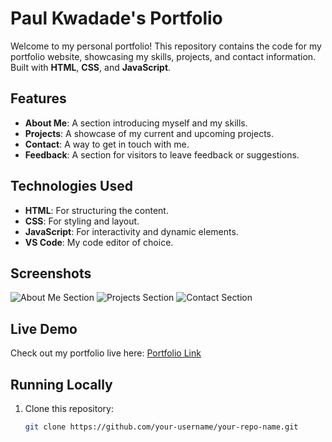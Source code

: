 # Paul Kwadade's Portfolio

Welcome to my personal portfolio! This repository contains the code for my portfolio website, showcasing my skills, projects, and contact information. Built with **HTML**, **CSS**, and **JavaScript**.

## Features
- **About Me**: A section introducing myself and my skills.
- **Projects**: A showcase of my current and upcoming projects.
- **Contact**: A way to get in touch with me.
- **Feedback**: A section for visitors to leave feedback or suggestions.

## Technologies Used
- **HTML**: For structuring the content.
- **CSS**: For styling and layout.
- **JavaScript**: For interactivity and dynamic elements.
- **VS Code**: My code editor of choice.

## Screenshots
![About Me Section](images/about-me.png)
![Projects Section](images/projects.png)
![Contact Section](images/contact.png)

## Live Demo
Check out my portfolio live here: [Portfolio Link](https://your-portfolio-url.com)

## Running Locally
1. Clone this repository:
   ```bash
   git clone https://github.com/your-username/your-repo-name.git
